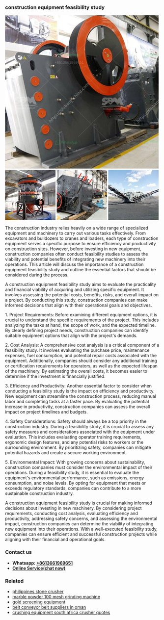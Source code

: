 <h3>construction equipment feasibility study</h3><img src='1702260132.jpg' alt=''><p>The construction industry relies heavily on a wide range of specialized equipment and machinery to carry out various tasks effectively. From excavators and bulldozers to cranes and loaders, each type of construction equipment serves a specific purpose to ensure efficiency and productivity on construction sites. However, before investing in new equipment, construction companies often conduct feasibility studies to assess the viability and potential benefits of integrating new machinery into their operations. This article will discuss the importance of a construction equipment feasibility study and outline the essential factors that should be considered during the process.</p><p>A construction equipment feasibility study aims to evaluate the practicality and financial viability of acquiring and utilizing specific equipment. It involves assessing the potential costs, benefits, risks, and overall impact on a project. By conducting this study, construction companies can make informed decisions that align with their operational goals and objectives.</p><p>1. Project Requirements: Before examining different equipment options, it is crucial to understand the specific requirements of the project. This includes analyzing the tasks at hand, the scope of work, and the expected timeline. By clearly defining project needs, construction companies can identify suitable equipment options that align with the project's demands.</p><p>2. Cost Analysis: A comprehensive cost analysis is a critical component of a feasibility study. It involves evaluating the purchase price, maintenance expenses, fuel consumption, and potential repair costs associated with the equipment. Additionally, companies should consider any additional training or certification requirements for operators, as well as the expected lifespan of the machinery. By estimating the overall costs, it becomes easier to determine if the investment is financially justified.</p><p>3. Efficiency and Productivity: Another essential factor to consider when conducting a feasibility study is the impact on efficiency and productivity. New equipment can streamline the construction process, reducing manual labor and completing tasks at a faster pace. By evaluating the potential increase in productivity, construction companies can assess the overall impact on project timelines and budgets.</p><p>4. Safety Considerations: Safety should always be a top priority in the construction industry. During a feasibility study, it is crucial to assess any safety measures and considerations associated with the equipment under evaluation. This includes evaluating operator training requirements, ergonomic design features, and any potential risks to workers or the surrounding environment. By prioritizing safety, companies can mitigate potential hazards and create a secure working environment.</p><p>5. Environmental Impact: With growing concerns about sustainability, construction companies must consider the environmental impact of their operations. During a feasibility study, it is essential to evaluate the equipment's environmental performance, such as emissions, energy consumption, and noise levels. By opting for equipment that meets or exceeds regulatory standards, companies can contribute to a more sustainable construction industry.</p><p>A construction equipment feasibility study is crucial for making informed decisions about investing in new machinery. By considering project requirements, conducting cost analysis, evaluating efficiency and productivity, addressing safety concerns, and assessing the environmental impact, construction companies can determine the viability of integrating new equipment into their operations. With a well-executed feasibility study, companies can ensure efficient and successful construction projects while aligning with their financial and operational goals.</p><h3>Contact us</h3><ul><li><strong>Whatsapp:&nbsp;<a href="https://wa.me/8613661969651">+8613661969651</a></strong></li><li><a href="https://swt.shibang-china.com/?git&amp;zhl&amp;construction equipment feasibility study"><strong>Online Service(chat now)</strong></a></li></ul><h3>Related</h3><ul><li><a href='philippines stone crusher.md'>philippines stone crusher</a></li><li><a href='marble powder 100 mesh grinding machine.md'>marble powder 100 mesh grinding machine</a></li><li><a href='gold screening equipment.md'>gold screening equipment</a></li><li><a href='belt conveyor belt suppliers in oman.md'>belt conveyor belt suppliers in oman</a></li><li><a href='crushing equipment south africa crusher quotes.md'>crushing equipment south africa crusher quotes</a></li></ul>